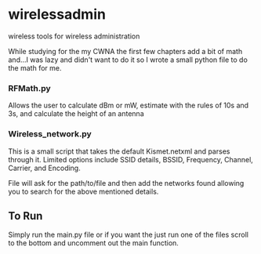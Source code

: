 # wirelessadmin
wireless tools for wireless administration 

While studying for the my CWNA the first few chapters add a bit of math and...I was lazy and didn't want to do it so I 
wrote a small python file to do the math for me. 

### RFMath.py

Allows the user to calculate dBm or mW, estimate with the rules of 10s and 3s, and calculate the height of an antenna


### Wireless_network.py

This is a small script that takes the default Kismet.netxml and parses through it. Limited options include SSID details, 
BSSID, Frequency, Channel, Carrier, and Encoding. 

File will ask for the path/to/file  and then add the networks found allowing you to search for the above mentioned details.


## To Run

Simply run the main.py file or if you want the just run one of the files scroll to the bottom and uncomment out the main function.


 
